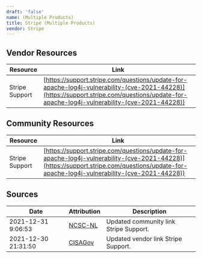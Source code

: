```yaml
---
draft: 'false'
name: (Multiple Products)
title: Stripe (Multiple Products)
vendor: Stripe
---
```


## Vendor Resources
| Resource | Link |
| --- | --- |
| Stripe Support | [https://support.stripe.com/questions/update-for-apache-log4j-vulnerability-(cve-2021-44228)](https://support.stripe.com/questions/update-for-apache-log4j-vulnerability-(cve-2021-44228)) |

## Community Resources
| Resource | Link |
| --- | --- |
| Stripe Support | [https://support.stripe.com/questions/update-for-apache-log4j-vulnerability-(cve-2021-44228)](https://support.stripe.com/questions/update-for-apache-log4j-vulnerability-(cve-2021-44228)) |


## Sources
| Date | Attribution | Description |
| --- | --- | --- |
| 2021-12-31 9:06:53 | [NCSC-NL](https://github.com/NCSC-NL/log4shell/blob/main/software/README.md) | Updated community link Stripe Support.  |
| 2021-12-30 21:31:50 | [CISAGov](https://raw.githubusercontent.com/cisagov/log4j-affected-db/develop/README.md) | Updated vendor link Stripe Support.  |
